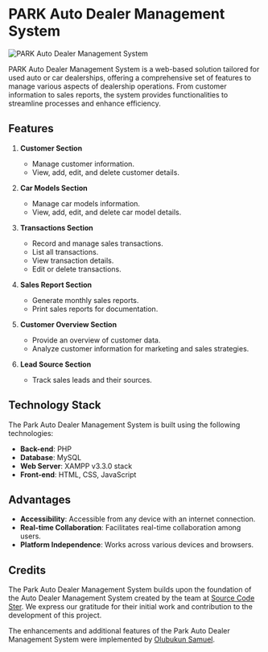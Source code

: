 # PARK Auto Dealer Management System

![PARK Auto Dealer Management System](https://placehold.it/700x300)

PARK Auto Dealer Management System is a web-based solution tailored for used auto or car dealerships, offering a comprehensive set of features to manage various aspects of dealership operations. From customer information to sales reports, the system provides functionalities to streamline processes and enhance efficiency.

## Features

1. **Customer Section**
    - Manage customer information.
    - View, add, edit, and delete customer details.

2. **Car Models Section**
    - Manage car models information.
    - View, add, edit, and delete car model details.

3. **Transactions Section**
    - Record and manage sales transactions.
    - List all transactions.
    - View transaction details.
    - Edit or delete transactions.

4. **Sales Report Section**
    - Generate monthly sales reports.
    - Print sales reports for documentation.

5. **Customer Overview Section**
    - Provide an overview of customer data.
    - Analyze customer information for marketing and sales strategies.

6. **Lead Source Section**
    - Track sales leads and their sources.

## Technology Stack

The Park Auto Dealer Management System is built using the following technologies:

- **Back-end**: PHP
- **Database**: MySQL
- **Web Server**: XAMPP v3.3.0 stack
- **Front-end**: HTML, CSS, JavaScript

## Advantages

- **Accessibility**: Accessible from any device with an internet connection.
- **Real-time Collaboration**: Facilitates real-time collaboration among users.
- **Platform Independence**: Works across various devices and browsers.

## Credits

The Park Auto Dealer Management System builds upon the foundation of the Auto Dealer Management System created by the team at [Source Code Ster](https://www.sourcecodester.com/php/15371/auto-dealer-management-system-phpoop-free-source-code.html). We express our gratitude for their initial work and contribution to the development of this project.

The enhancements and additional features of the Park Auto Dealer Management System were implemented by [Olubukun Samuel](https://github.com/samolubukun).

